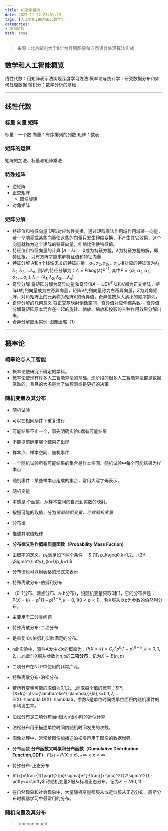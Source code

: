 ```yaml
---
title: AI数学基础
date: 2022-11-22 23:51:29
tags: [人工智能,HUAWEI,数学] 
categories: 
- 笔记留档
math: true
---
```

> 来源：北京邮电大学&华为昇腾图像和自然语言处理算法实战
## 数学和人工智能概览
线性代数：用矩阵表示法实现深度学习方法
概率论与统计学：研究数据分布和如何处理数据
微积分：数学分析的基础

---
## 线性代数
### 标量 向量 矩阵
标量：一个数
向量：有序排列的列数
矩阵：数表

<!--more-->

### 矩阵的运算
矩阵的加法、标量和矩阵乘法
### 特殊矩阵
* 逆矩阵 
* 正交矩阵
  * 图像旋转
* 对角矩阵



### 矩阵分解
* 特征值和特征向量
矩阵对应线性变换，通过矩阵乘法作用域作用域某一向量，若一个响亮或某些向量使这些的向量只发生伸缩变换，不产生其它效果，这个向量就称为这个矩阵的特征向量，伸缩比例使特征值。
* 特征值和特征向量的计算
$|A-\lambda I|=0$成为特征方程，$\lambda$为特征方程的解，即特征根。
只有方阵才能求解特征值和特征向量
* 特征分解
A和n个线性无关的特征向量，$\alpha_1,\alpha_2,\alpha_3,...\alpha_n$,相对应的特征值为$\lambda_1,\lambda_2,\lambda_3,...\lambda_n$,
则A的特征分解为：$A=Pdiag(\lambda)P^{-1}$,
其中$P=\{\alpha_1,\alpha_2,\alpha_3,\alpha_4,...\alpha_n\},\lambda=\{\lambda_1,\lambda_2,\lambda_3,...\lambda_n\}$
* 奇异分解
将矩阵分解为奇异向量和奇异值$A=U\Sigma V^{T}$
U和V都为正交矩阵，矩阵U的列向量成为左奇异向量，矩阵V的列向量称为右奇异向量，Σ为对角矩阵，对角矩阵上的元素称为矩阵A的奇异值，奇异值按从大到小的顺序排列。
* 奇异分解的几何意义
将正交基映射倒像空间，奇异值对应伸缩系数。
奇异值分解将矩阵原本混合在一起的旋转、缩放、缩放和投影的三种作用效果分解出来。
* 奇异分解应用实例-图像压缩（1）

---

## 概率论
### 概率论与人工智能
* 概率论使研究不确定的学科。
* 概率论使现有许多人工智能算法的基础。现阶段的很多人工智能算法都是数据驱动的，且目的大多是为了做预测或是更好的决策。

### 随机变量及其分布
* 随机试验
* 可以在相同条件下重复进行
* 可能结果不止一个，事先明确实验u偶有可能结果
* 不能提前确定哪个结果先出现

* 样本点、样本空间、随机事件
* 一个随机试验所有可能结果的集合是样本空间、随机试验中每个可能结果为样本点
* 随机事件：某些样本点组成的集合，常用大写字母表示。 
  
* 随机变量
* 本质是i个函数，从样本空间的自己到实数的映射。
* 按照可能的取值，分为*离散随机变量、连续随机变量*

* 分布律
* 描述其取值规律
* **分布律又称作概率质量函数（Probability Mass Fuction)**
* 由概率的定义，$p_k$满足如下两个条件：
$
(1)\ p_k\geq0,k=1,2,...
(2)\ \Sigma^{\infty}_{k=1}p_k=1
$
* 分布律也可以用表格的形式来表示

* 特殊离散分布-伯努利分布
* （0-1分布、两点分布、a-b分布），设随机变量只取0和1，它的分布律是：$P\{X=k\}=p^k(1-p)^{1-k},k=0,1(0<p<1)$，称X服从以p为参数的伯努利分布。
* 主要用于二分类问题

* 特殊离散分布-二项分布
* 是重复n次伯努利实验满足的分布。
* n此实验中，事件A发生k次的概率为：$P(X=k)=C^k_np^k(1-p)^{n-k},k=0,1,2,....n$,此时X服从参数为n,p的**二项分布**，记为$X\sim B(n,p)$
* 二项分布在NLP中使用的非常广泛。

* 特殊离散分布-泊松分布
* 若所有变量可能的取值为0,1,2,...,而取每个值的概率：$P\{X=k\}=\frac{\lambda^ke^{-\lambda}}{k!},k=0,1,2,... E(X)=\lambda,D(X)=\lambda$。参数$\lambda$是单位时间或单位面积内随机事件的平均发生率。
* 泊松分布是二项分布当n很大p很小时的近似计算
* 泊松分布用于描述单位时间内随机时间发生的次数。
* 图像处理中，常常给图像加播送泊松噪声用于图像的数据增强。

* 分布函数
**分布函数又叫累积分布函数（Cumulative Distribution Function,CDF）**
$F(x)-P\{X\leq x\},-\infty<x<\infty$

* 特殊分布-正态分布
* $f(x)=\frac {1}{\sqrt{2\pi}\sigma}e^{-\frac{(x-\mu)^2}{2\sigma^2}},-\infty<x<\infty$
称随机变量X服从标准正态分布，记为$X\sim N(0,1)$
* 在自然现象和社会现象中，大量随机变量都服从或近似服从正态分布。高斯分布时机器学习中最常用的分布。
  

### 随机向量及其分布
> tobecontinued